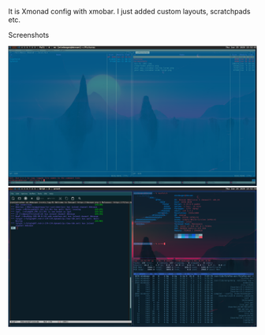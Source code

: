 It is Xmonad config with xmobar. I just added custom layouts, scratchpads etc.

Screenshots

![Screenshot](screen.png?raw=true "Clear")
![Screenshot](screen_1.png?raw=true "Terminals")



